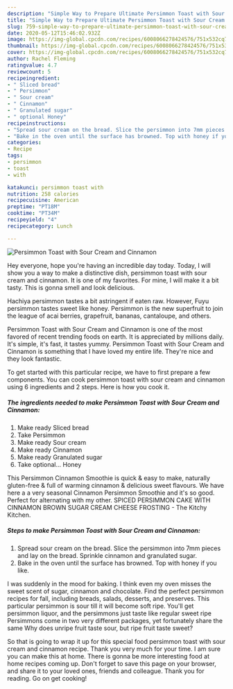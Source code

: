 ```yaml
---
description: "Simple Way to Prepare Ultimate Persimmon Toast with Sour Cream and Cinnamon"
title: "Simple Way to Prepare Ultimate Persimmon Toast with Sour Cream and Cinnamon"
slug: 759-simple-way-to-prepare-ultimate-persimmon-toast-with-sour-cream-and-cinnamon
date: 2020-05-12T15:46:02.932Z
image: https://img-global.cpcdn.com/recipes/6008066278424576/751x532cq70/persimmon-toast-with-sour-cream-and-cinnamon-recipe-main-photo.jpg
thumbnail: https://img-global.cpcdn.com/recipes/6008066278424576/751x532cq70/persimmon-toast-with-sour-cream-and-cinnamon-recipe-main-photo.jpg
cover: https://img-global.cpcdn.com/recipes/6008066278424576/751x532cq70/persimmon-toast-with-sour-cream-and-cinnamon-recipe-main-photo.jpg
author: Rachel Fleming
ratingvalue: 4.7
reviewcount: 5
recipeingredient:
- " Sliced bread"
- " Persimmon"
- " Sour cream"
- " Cinnamon"
- " Granulated sugar"
- " optional Honey"
recipeinstructions:
- "Spread sour cream on the bread. Slice the persimmon into 7mm pieces and lay on the bread. Sprinkle cinnamon and granulated sugar."
- "Bake in the oven until the surface has browned. Top with honey if you like."
categories:
- Recipe
tags:
- persimmon
- toast
- with

katakunci: persimmon toast with 
nutrition: 258 calories
recipecuisine: American
preptime: "PT18M"
cooktime: "PT34M"
recipeyield: "4"
recipecategory: Lunch

---
```



![Persimmon Toast with Sour Cream and Cinnamon](https://img-global.cpcdn.com/recipes/6008066278424576/751x532cq70/persimmon-toast-with-sour-cream-and-cinnamon-recipe-main-photo.jpg)

Hey everyone, hope you're having an incredible day today. Today, I will show you a way to make a distinctive dish, persimmon toast with sour cream and cinnamon. It is one of my favorites. For mine, I will make it a bit tasty. This is gonna smell and look delicious.

Hachiya persimmon tastes a bit astringent if eaten raw. However, Fuyu persimmon tastes sweet like honey. Persimmon is the new superfruit to join the league of acai berries, grapefruit, bananas, cantaloupe, and others.

Persimmon Toast with Sour Cream and Cinnamon is one of the most favored of recent trending foods on earth. It is appreciated by millions daily. It's simple, it's fast, it tastes yummy. Persimmon Toast with Sour Cream and Cinnamon is something that I have loved my entire life. They're nice and they look fantastic.


To get started with this particular recipe, we have to first prepare a few components. You can cook persimmon toast with sour cream and cinnamon using 6 ingredients and 2 steps. Here is how you cook it.

<!--inarticleads1-->

##### The ingredients needed to make Persimmon Toast with Sour Cream and Cinnamon:

1. Make ready  Sliced bread
1. Take  Persimmon
1. Make ready  Sour cream
1. Make ready  Cinnamon
1. Make ready  Granulated sugar
1. Take  optional... Honey


This Persimmon Cinnamon Smoothie is quick &amp; easy to make, naturally gluten-free &amp; full of warming cinnamon &amp; delicious sweet flavours. We have here a a very seasonal Cinnamon Persimmon Smoothie and it&#39;s so good. Perfect for alternating with my other. SPICED PERSIMMON CAKE WITH CINNAMON BROWN SUGAR CREAM CHEESE FROSTING - The Kitchy Kitchen. 

<!--inarticleads2-->

##### Steps to make Persimmon Toast with Sour Cream and Cinnamon:

1. Spread sour cream on the bread. Slice the persimmon into 7mm pieces and lay on the bread. Sprinkle cinnamon and granulated sugar.
1. Bake in the oven until the surface has browned. Top with honey if you like.


I was suddenly in the mood for baking. I think even my oven misses the sweet scent of sugar, cinnamon and chocolate. Find the perfect persimmon recipes for fall, including breads, salads, desserts, and preserves. This particular persimmon is sour till it will become soft ripe. You&#39;ll get persimmon liquor, and the persimmons just taste like regular sweet ripe Persimmons come in two very different packages, yet fortunately share the same Why does unripe fruit taste sour, but ripe fruit taste sweet? 

So that is going to wrap it up for this special food persimmon toast with sour cream and cinnamon recipe. Thank you very much for your time. I am sure you can make this at home. There is gonna be more interesting food at home recipes coming up. Don't forget to save this page on your browser, and share it to your loved ones, friends and colleague. Thank you for reading. Go on get cooking!
